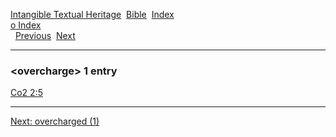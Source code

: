 [Intangible Textual Heritage](../../index)  [Bible](../index) 
[Index](index)   
[o Index](_o_)  
  [Previous](c08132)  [Next](c08134) 

------------------------------------------------------------------------

### &lt;overcharge&gt; 1 entry

[Co2 2:5](../kjv/co2002.htm#005)  

------------------------------------------------------------------------

[Next: overcharged (1)](c08134)
